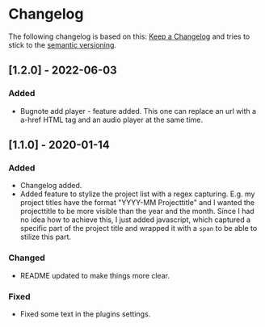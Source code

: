 # Changelog

The following changelog is based on this: [Keep a Changelog](http://keepachangelog.com/en/1.0.0/) and tries to stick to the [semantic versioning](http://semver.org/spec/v2.0.0.html).

## [1.2.0] - 2022-06-03
### Added
- Bugnote add player - feature added. This one can replace an url with a a-href HTML tag and an audio player at the same time.

## [1.1.0] - 2020-01-14
### Added
- Changelog added.
- Added feature to stylize the project list with a regex capturing. E.g. my project titles have the format "YYYY-MM Projecttitle" and I wanted the projecttitle to be more visible than the year and the month. Since I had no idea how to achieve this, I just added javascript, which captured a specific part of the project title and wrapped it with a `span` to be able to stilize this part.

### Changed
- README updated to make things more clear.

### Fixed
- Fixed some text in the plugins settings.
